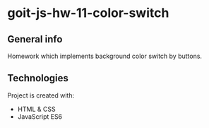 # goit-js-hw-11-color-switch

## General info

Homework which implements background color switch by buttons.

## Technologies

Project is created with:

- HTML & CSS
- JavaScript ES6
